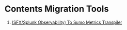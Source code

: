 Contents Migration Tools
=========================
1. [(SFX/Splunk Observability) To Sumo Metrics Transpiler](SFXSumoTranspiler)
